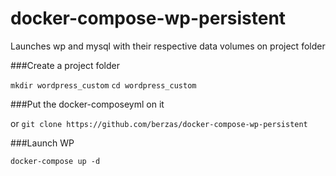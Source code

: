 # docker-compose-wp-persistent
Launches wp and mysql with their respective data volumes on project folder

###Create a project folder

`mkdir wordpress_custom`
`cd wordpress_custom`

###Put the docker-composeyml on it

or `git clone https://github.com/berzas/docker-compose-wp-persistent`

###Launch WP

`docker-compose up -d`
